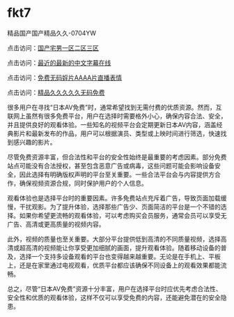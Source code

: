 # fkt7
精品国产国产精品久久-0704YW

点击访问：<a href="https://tfda.pages.dev/">国产宅男一区二区三区</a>

点击访问：<a href="https://bsdf-5f5.pages.dev/">最近的最新的中文字幕在线</a>

点击访问：<a href="https://cfad.pages.dev/">免费无码婬片AAAA片直播表情</a>

点击访问：<a href="https://gfd-5xg.pages.dev/">精品久久久久久无码免费</a>

很多用户在寻找“日本AV免费”时，通常希望找到无需付费的优质资源。然而，互联网上虽然有很多免费平台，用户在选择时需要格外小心，确保内容合法、安全，并且提供良好的观看体验。一些知名的视频平台会定期更新日本AV内容，涵盖经典影片和最新发布的作品，用户可以根据演员、类型或上映时间进行筛选，快速找到感兴趣的影片。

尽管免费资源丰富，但合法性和平台的安全性始终是最重要的考虑因素。部分免费站点可能没有合法授权，甚至包含恶意广告或病毒，这些问题可能会影响设备安全，因此选择有明确版权声明的平台至关重要。一些合法平台会与内容提供方合作，确保视频资源合规，同时保护用户的个人信息。

观看体验也是选择平台时的重要因素。许多免费站点充斥着广告，导致页面加载缓慢，干扰观影。为了提升体验，选择那些广告少、页面简洁的平台是一个不错的选择。如果你希望更流畅的观看体验，可以考虑购买会员服务，通常会员可以享受无广告、高清或更高质量的视频内容。

此外，视频的质量也至关重要。大部分平台提供低到高清的不同质量视频，选择高清或超高清的视频能让你享受更加细腻的画面，提升观看体验。随着移动设备的普及，选择一个支持多设备观看的平台也变得越来越重要。无论是在手机上、平板上，还是在家里通过电视观看，优质平台都应该确保不同设备上的观看效果都能流畅。

总之，尽管“日本AV免费”资源十分丰富，用户在选择平台时应优先考虑合法性、安全性和优质的观看体验，这样不仅可以享受免费的内容，还能避免潜在的安全隐患。

<span style="display:none;">[Canonical link](）</span>
